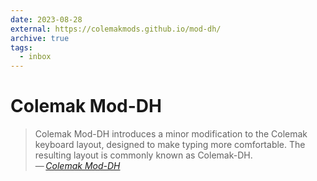 ```yaml
---
date: 2023-08-28
external: https://colemakmods.github.io/mod-dh/
archive: true
tags:
  - inbox
---
```


# Colemak Mod-DH

> Colemak Mod-DH introduces a minor modification to the Colemak keyboard layout,
> designed to make typing more comfortable. The resulting layout is commonly
> known as Colemak-DH.\
> — <cite>[Colemak Mod-DH](https://colemakmods.github.io/mod-dh/)</cite>
